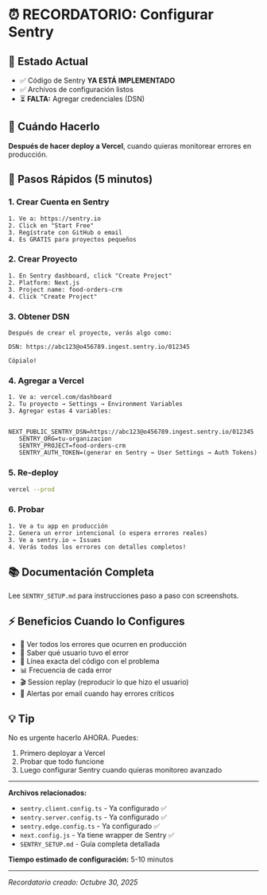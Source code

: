 # ⏰ RECORDATORIO: Configurar Sentry

## 📌 Estado Actual
- ✅ Código de Sentry **YA ESTÁ IMPLEMENTADO**
- ✅ Archivos de configuración listos
- ⏳ **FALTA:** Agregar credenciales (DSN)

## 🚀 Cuándo Hacerlo
**Después de hacer deploy a Vercel**, cuando quieras monitorear errores en producción.

## 📝 Pasos Rápidos (5 minutos)

### 1. Crear Cuenta en Sentry
```
1. Ve a: https://sentry.io
2. Click en "Start Free"
3. Regístrate con GitHub o email
4. Es GRATIS para proyectos pequeños
```

### 2. Crear Proyecto
```
1. En Sentry dashboard, click "Create Project"
2. Platform: Next.js
3. Project name: food-orders-crm
4. Click "Create Project"
```

### 3. Obtener DSN
```
Después de crear el proyecto, verás algo como:

DSN: https://abc123@o456789.ingest.sentry.io/012345

Cópialo!
```

### 4. Agregar a Vercel
```
1. Ve a: vercel.com/dashboard
2. Tu proyecto → Settings → Environment Variables
3. Agregar estas 4 variables:

   NEXT_PUBLIC_SENTRY_DSN=https://abc123@o456789.ingest.sentry.io/012345
   SENTRY_ORG=tu-organizacion
   SENTRY_PROJECT=food-orders-crm
   SENTRY_AUTH_TOKEN=(generar en Sentry → User Settings → Auth Tokens)
```

### 5. Re-deploy
```bash
vercel --prod
```

### 6. Probar
```
1. Ve a tu app en producción
2. Genera un error intencional (o espera errores reales)
3. Ve a sentry.io → Issues
4. Verás todos los errores con detalles completos!
```

## 📚 Documentación Completa
Lee `SENTRY_SETUP.md` para instrucciones paso a paso con screenshots.

## ⚡ Beneficios Cuando lo Configures
- 🐛 Ver todos los errores que ocurren en producción
- 👤 Saber qué usuario tuvo el error
- 📍 Línea exacta del código con el problema
- 📊 Frecuencia de cada error
- 🎬 Session replay (reproducir lo que hizo el usuario)
- 📧 Alertas por email cuando hay errores críticos

## 💡 Tip
No es urgente hacerlo AHORA. Puedes:
1. Primero deployar a Vercel
2. Probar que todo funcione
3. Luego configurar Sentry cuando quieras monitoreo avanzado

---

**Archivos relacionados:**
- `sentry.client.config.ts` - Ya configurado ✅
- `sentry.server.config.ts` - Ya configurado ✅
- `sentry.edge.config.ts` - Ya configurado ✅
- `next.config.js` - Ya tiene wrapper de Sentry ✅
- `SENTRY_SETUP.md` - Guía completa detallada

**Tiempo estimado de configuración:** 5-10 minutos

---

*Recordatorio creado: Octubre 30, 2025*
